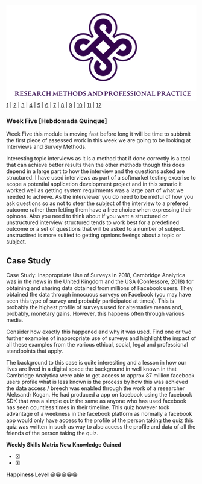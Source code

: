 ![Logo](Images/Logo.png)
[1](/MyPortfolio/RMPP/Unit01.html) | [2](/MyPortfolio/RMPP/Unit02.html) | [3](/MyPortfolio/RMPP/Unit03.html) | [4](/MyPortfolio/RMPP/Unit04.html) | [5](/MyPortfolio/RMPP/Unit05.html) | [6](/MyPortfolio/RMPP/Unit06.html) | [7](/MyPortfolio/RMPP/Unit07.html) | [8](/MyPortfolio/RMPP/Unit08.html) | [9](/MyPortfolio/RMPP/Unit09.html) | [10](/MyPortfolio/RMPP/Unit10.html) | [11](/MyPortfolio/RMPP/Unit11.html) | [12](/MyPortfolio/RMPP/Unit12.html)
### Week Five [Hebdomada Quinque]

Week Five this module is moving fast before long it will be time to subbmit the first piece of assessed work in this week we are going to be looking at Interviews and Survey Methods.

Interesting topic interviews as it is a method that if done correctly is a tool that can achieve better results then the other methods though this does depend in a large part to how the interview and the questions asked are structured. I have used interviews as part of a softmarket testing excerise to scope a potential application development project and in this senario it worked well as getting system requirments was a large part of what we needed to achieve. As the interviewer you do need to be midful of how you ask questions so as not to steer the subject of the interview to a prefered outcome rather then letting them have a free choice when expressing their opinons. Also you need to think about if you want a structured or unstructured interview structured tends to work best for a predefined outcome or a set of questions that will be asked to a number of subject. unstructired is more suitied to getting opnions feeings about a topic or subject. 

## Case Study

Case Study: Inappropriate Use of Surveys
In 2018, Cambridge Analytica was in the news in the United Kingdom and the USA (Confessore, 2018) for obtaining and sharing data obtained from millions of Facebook users. They obtained the data through innocuous surveys on Facebook (you may have seen this type of survey and probably participated at times). This is probably the highest profile of surveys used for alternative means and, probably, monetary gains. However, this happens often through various media.

Consider how exactly this happened and why it was used. Find one or two further examples of inappropriate use of surveys and highlight the impact of all these examples from the various ethical, social, legal and professional standpoints that apply.

The background to this case is quite interesiting and a lesson in how our lives are lived in a digital space the background in well known in that Cambridge Analytica were able to get access to approx 87 million facebook users profile what is less known is the process by how this was achieved the data access / breech was enabled through the work of a researcher Aleksandr Kogan. He had produced a app on facebook using the facebook SDK that was a simple quiz the same as anyone who has used facebook has seen countless times in their timeline. This quiz however took advantage of a weekness in the facebook platform as normally a facebook app would only have access to the profile of the person taking the quiz this quiz was written in such as way to also access the profile and data of all the friends of the person taking the quiz.


**Weekly Skills Matrix New Knowledge Gained**

- [x] 
- [x] 

**Happiness Level**
😀😀😀😀😀
